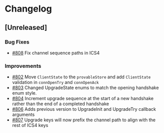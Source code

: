 <!--
Guiding Principles:

Changelogs are for humans, not machines.
There should be an entry for every single version.
The same types of changes should be grouped.
Versions and sections should be linkable.
The latest version comes first.
The release date of each version is displayed.
Mention whether you follow Semantic Versioning.

Usage:

Change log entries are to be added to the Unreleased section under the
appropriate stanza (see below). Each entry should ideally include a tag and
the Github issue reference in the following format:

* (<tag>) \#<issue-number> message

The issue numbers will later be link-ified during the release process so you do
not have to worry about including a link manually, but you can if you wish.

Types of changes (Stanzas):

"New Applications" for new applications.
"New Light Clients" for new light clients.
"Relayers" for changes to relayer protocol.
"Features" for new features to the core IBC stack
"Improvements" for changes in existing functionality.
"Deprecated" for soon-to-be removed features.
"Bug Fixes" for any bug fixes.
"API Breaking" for breaking APIs expected by implementation teams.
"State Machine Breaking" for any changes that result in a different AppState given same genesisState and txList.
"Protocol Breaking" for any changes that would result in an established channel/connection/client no longer being able to communicate with its original counterparty. Note that any changes that are Protocol-Breaking **must** be supported by a backwards-compatibility preserving upgrade protocol.
Ref: https://keepachangelog.com/en/1.0.0/
-->

# Changelog

## [Unreleased]

### Bug Fixes

- [\#808](https://github.com/cosmos/ibc/pull/808) Fix channel sequence paths in ICS4

### Improvements

- [\#802](https://github.com/cosmos/ibc/pull/802) Move `ClientState` to the `provableStore` and add `ClientState` validation in `connOpenTry` and `connOpenAck`
- [\#803](https://github.com/cosmos/ibc/pull/803) Changed UpgradeState enums to match the opening handshake enum style.
- [\#804](https://github.com/cosmos/ibc/pull/804) Increment upgrade sequence at the start of a new handshake rather than the end of a completed handshake
- [\#806](https://github.com/cosmos/ibc/pull/806) Adds previous version to UpgradeInit and UpgradeTry callback arguments
- [\#807](https://github.com/cosmos/ibc/pull/807) Upgrade keys will now prefix the channel path to align with the rest of ICS4 keys
